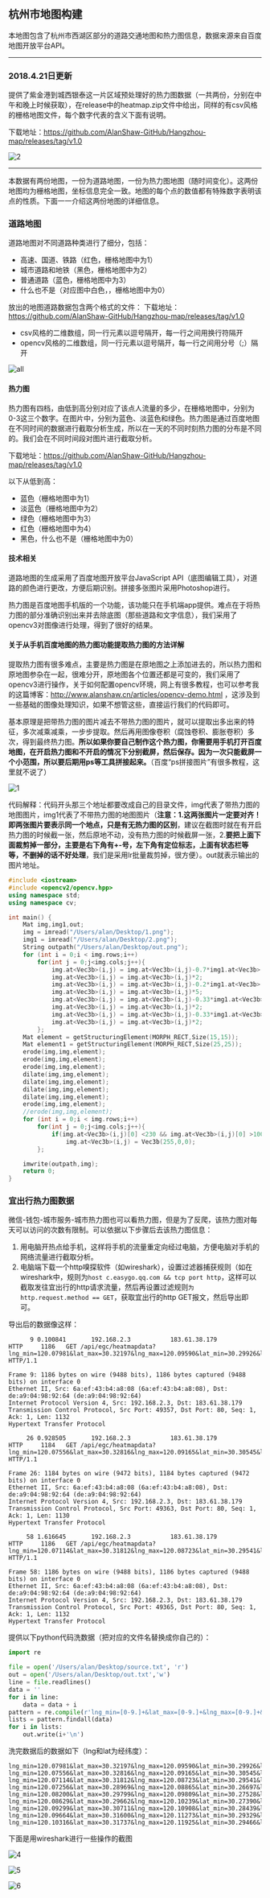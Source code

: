 ## **杭州市地图构建**

本地图包含了杭州市西湖区部分的道路交通地图和热力图信息，数据来源来自百度地图开放平台API。

------

### 2018.4.21日更新

提供了紫金港到城西银泰这一片区域预处理好的热力图数据（一共两份，分别在中午和晚上时候获取），在release中的heatmap.zip文件中给出，同样的有csv风格的栅格地图文件，每个数字代表的含义下面有说明。

下载地址：https://github.com/AlanShaw-GitHub/Hangzhou-map/releases/tag/v1.0

![2](jpg/2.jpg)

------

本数据有两份地图，一份为道路地图，一份为热力图地图（随时间变化）。这两份地图均为栅格地图，坐标信息完全一致。地图的每个点的数值都有特殊数字表明该点的性质。下面一一介绍这两份地图的详细信息。

### 道路地图

道路地图对不同道路种类进行了细分，包括：

- 高速、国道、铁路（红色，栅格地图中为1）
- 城市道路和地铁（黑色，栅格地图中为2）
- 普通道路（蓝色，栅格地图中为3）
- 什么也不是（对应图中白色，，栅格地图中为0）

放出的地图道路数据包含两个格式的文件：
下载地址：https://github.com/AlanShaw-GitHub/Hangzhou-map/releases/tag/v1.0

- csv风格的二维数组，同一行元素以逗号隔开，每一行之间用换行符隔开
- opencv风格的二维数组，同一行元素以逗号隔开，每一行之间用分号（;）隔开

![all](jpg/all.png)

#### 热力图

热力图有四档，由低到高分别对应了该点人流量的多少，在栅格地图中，分别为0-3这三个数字。在图片中，分别为蓝色、淡蓝色和绿色。热力图是通过百度地图在不同时间的数据进行截取分析生成，所以在一天的不同时刻热力图的分布是不同的。我们会在不同时间段对图片进行截取分析。

下载地址：https://github.com/AlanShaw-GitHub/Hangzhou-map/releases/tag/v1.0

以下从低到高：

- 蓝色（栅格地图中为1）
- 淡蓝色（栅格地图中为2）
- 绿色（栅格地图中为3）
- 红色（栅格地图中为4）
- 黑色，什么也不是（栅格地图中为0）

#### 技术相关

道路地图的生成采用了百度地图开放平台JavaScript API（底图编辑工具），对道路的颜色进行更改，方便后期识别。拼接多张图片采用Photoshop进行。

热力图是百度地图手机版的一个功能，该功能只在手机端app提供。难点在于将热力图的部分准确识别出来并去除底图（那些道路和文字信息），我们采用了opencv3对图像进行处理，得到了很好的结果。

#### 关于从手机百度地图的热力图功能提取热力图的方法详解

提取热力图有很多难点，主要是热力图是在原地图之上添加进去的，所以热力图和原地图参杂在一起，很难分开，原地图各个位置还都是可变的，我们采用了opencv3进行操作，关于如何配置opencv环境，网上有很多教程，也可以参考我的这篇博客：http://www.alanshaw.cn/articles/opencv-demo.html ，这涉及到一些基础的图像处理知识，如果不想管这些，直接运行我们的代码即可。

基本原理是把带热力图的图片减去不带热力图的图片，就可以提取出多出来的特征，多次减乘减乘，一步步提取。然后再用图像卷积（腐蚀卷积、膨胀卷积）多次，得到最终热力图。**所以如果你要自己制作这个热力图，你需要用手机打开百度地图，在开启热力图和不开启的情况下分别截屏，然后保存。因为一次只能截屏一个小范围，所以要后期用ps等工具拼接起来。**（百度“ps拼接图片”有很多教程，这里就不说了）

![1](jpg/1.png)

代码解释：代码开头那三个地址都要改成自己的目录文件，img代表了带热力图的地图图片，img1代表了不带热力图的地图图片（**注意：1.这两张图片一定要对齐！即两张图片要表示同一个地点，只是有无热力图的区别**，建议在截图时就在有开启热力图的时候截一张，然后原地不动，没有热力图的时候截屏一张，2.**要把上面下面裁剪掉一部分，主要是右下角有+-号，左下角有定位标志，上面有状态栏等等，不删掉的话不好处理**，我们是采用lr批量裁剪掉，很方便）。out就表示输出的图片地址。

```c++
#include <iostream>
#include <opencv2/opencv.hpp>
using namespace std;
using namespace cv;

int main() {
    Mat img,img1,out;
    img = imread("/Users/alan/Desktop/1.png");
    img1 = imread("/Users/alan/Desktop/2.png");
    String outpath("/Users/alan/Desktop/out.png");
    for (int i = 0;i < img.rows;i++)
        for(int j = 0;j<img.cols;j++){
            img.at<Vec3b>(i,j) = img.at<Vec3b>(i,j)-0.7*img1.at<Vec3b>(i,j);
            img.at<Vec3b>(i,j) = img.at<Vec3b>(i,j)*2;
            img.at<Vec3b>(i,j) = img.at<Vec3b>(i,j)-0.2*img1.at<Vec3b>(i,j);
            img.at<Vec3b>(i,j) = img.at<Vec3b>(i,j)*5;
            img.at<Vec3b>(i,j) = img.at<Vec3b>(i,j)-0.33*img1.at<Vec3b>(i,j);
            img.at<Vec3b>(i,j) = img.at<Vec3b>(i,j)*2;
            img.at<Vec3b>(i,j) = img.at<Vec3b>(i,j)-0.33*img1.at<Vec3b>(i,j);
            img.at<Vec3b>(i,j) = img.at<Vec3b>(i,j)*2;
        };
    Mat element = getStructuringElement(MORPH_RECT,Size(15,15));
    Mat element1 = getStructuringElement(MORPH_RECT,Size(25,25));
    erode(img,img,element);
    erode(img,img,element);
    erode(img,img,element);
    dilate(img,img,element);
    dilate(img,img,element);
    dilate(img,img,element);
    dilate(img,img,element);
    erode(img,img,element);
    //erode(img,img,element);
    for (int i = 0;i < img.rows;i++)
        for(int j = 0;j<img.cols;j++){
            if(img.at<Vec3b>(i,j)[0] <230 && img.at<Vec3b>(i,j)[0] >100 && img.at<Vec3b>(i,j)[2] < 50)
                img.at<Vec3b>(i,j) = Vec3b(255,0,0);
        };

    imwrite(outpath,img);
    return 0;
}
```



### 宜出行热力图数据

微信-钱包-城市服务-城市热力图也可以看热力图，但是为了反爬，该热力图对每天可以访问的次数有限制。可以依据以下步骤后去该热力图信息：

1. 用电脑开热点给手机，这样将手机的流量重定向经过电脑，方便电脑对手机的网络流量进行截取分析。
2. 电脑端下载一个http嗅探软件（如wireshark），设置过滤器捕获规则（如在wireshark中，规则为`host c.easygo.qq.com && tcp port http`，这样可以截取发往宜出行的http请求流量，然后再设置过滤规则`为http.request.method == GET`，获取宜出行的http GET报文，然后导出即可。

导出后的数据像这样：

```
      9 0.100841       192.168.2.3           183.61.38.179         HTTP     1186   GET /api/egc/heatmapdata?lng_min=120.07981&lat_max=30.32197&lng_max=120.09590&lat_min=30.29926&level=15&city=%E6%9D%AD%E5%B7%9E&lat=undefined&lng=undefined&_token= HTTP/1.1 

Frame 9: 1186 bytes on wire (9488 bits), 1186 bytes captured (9488 bits) on interface 0
Ethernet II, Src: 6a:ef:43:b4:a8:08 (6a:ef:43:b4:a8:08), Dst: de:a9:04:98:92:64 (de:a9:04:98:92:64)
Internet Protocol Version 4, Src: 192.168.2.3, Dst: 183.61.38.179
Transmission Control Protocol, Src Port: 49357, Dst Port: 80, Seq: 1, Ack: 1, Len: 1132
Hypertext Transfer Protocol

     26 0.928505       192.168.2.3           183.61.38.179         HTTP     1184   GET /api/egc/heatmapdata?lng_min=120.07556&lat_max=30.32816&lng_max=120.09165&lat_min=30.30545&level=15&city=%E6%9D%AD%E5%B7%9E&lat=undefined&lng=undefined&_token= HTTP/1.1 

Frame 26: 1184 bytes on wire (9472 bits), 1184 bytes captured (9472 bits) on interface 0
Ethernet II, Src: 6a:ef:43:b4:a8:08 (6a:ef:43:b4:a8:08), Dst: de:a9:04:98:92:64 (de:a9:04:98:92:64)
Internet Protocol Version 4, Src: 192.168.2.3, Dst: 183.61.38.179
Transmission Control Protocol, Src Port: 49363, Dst Port: 80, Seq: 1, Ack: 1, Len: 1130
Hypertext Transfer Protocol

     58 1.616645       192.168.2.3           183.61.38.179         HTTP     1186   GET /api/egc/heatmapdata?lng_min=120.07114&lat_max=30.31812&lng_max=120.08723&lat_min=30.29541&level=15&city=%E6%9D%AD%E5%B7%9E&lat=undefined&lng=undefined&_token= HTTP/1.1 

Frame 58: 1186 bytes on wire (9488 bits), 1186 bytes captured (9488 bits) on interface 0
Ethernet II, Src: 6a:ef:43:b4:a8:08 (6a:ef:43:b4:a8:08), Dst: de:a9:04:98:92:64 (de:a9:04:98:92:64)
Internet Protocol Version 4, Src: 192.168.2.3, Dst: 183.61.38.179
Transmission Control Protocol, Src Port: 49365, Dst Port: 80, Seq: 1, Ack: 1, Len: 1132
Hypertext Transfer Protocol
```

提供以下python代码洗数据（把对应的文件名替换成你自己的）：

```python
import re

file = open('/Users/alan/Desktop/source.txt', 'r')
out = open('/Users/alan/Desktop/out.txt','w')
line = file.readlines()
data = ''
for i in line:
    data = data + i
pattern = re.compile(r'lng_min=[0-9.]+&lat_max=[0-9.]+&lng_max=[0-9.]+&lat_min=[0-9.]+&level=15')
lists = pattern.findall(data)
for i in lists:
    out.write(i+'\n')
```

洗完数据后的数据如下（lng和lat为经纬度）：

```
lng_min=120.07981&lat_max=30.32197&lng_max=120.09590&lat_min=30.29926&level=15
lng_min=120.07556&lat_max=30.32816&lng_max=120.09165&lat_min=30.30545&level=15
lng_min=120.07114&lat_max=30.31812&lng_max=120.08723&lat_min=30.29541&level=15
lng_min=120.07256&lat_max=30.28969&lng_max=120.08865&lat_min=30.26697&level=15
lng_min=120.08200&lat_max=30.29799&lng_max=120.09809&lat_min=30.27528&level=15
lng_min=120.08629&lat_max=30.29662&lng_max=120.10239&lat_min=30.27390&level=15
lng_min=120.09299&lat_max=30.30711&lng_max=120.10908&lat_min=30.28439&level=15
lng_min=120.09664&lat_max=30.31600&lng_max=120.11273&lat_min=30.29329&level=15
lng_min=120.10316&lat_max=30.31737&lng_max=120.11925&lat_min=30.29466&level=15
```

下面是用wireshark进行一些操作的截图

![4](jpg/4.png)

![5](jpg/5.png)

![6](jpg/6.png)
